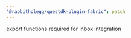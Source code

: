 ```yaml
---
"@rabbitholegg/questdk-plugin-fabric": patch
---
```


export functions required for inbox integration
